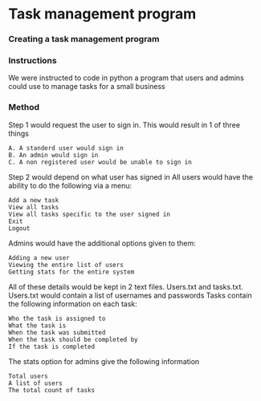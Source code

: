 # **Task management program**
### **Creating a task management program**

### **Instructions**

We were instructed to code in python a program that users and admins could use to manage tasks for a small business

### **Method**

Step 1 would request the user to sign in. This would result in 1 of three things

    A. A standerd user would sign in
    B. An admin would sign in
    C. A non registered user would be unable to sign in
  
Step 2 would depend on what user has signed in
All users would have the ability to do the following via a menu:

    Add a new task
    View all tasks
    View all tasks specific to the user signed in
    Exit
    Logout
  
Admins would have the additional options given to them:

    Adding a new user
    Viewing the entire list of users
    Getting stats for the entire system
  
All of these details would be kept in 2 text files. Users.txt and tasks.txt.
Users.txt would contain a list of usernames and passwords
Tasks contain the following information on each task:

    Who the task is assigned to
    What the task is
    When the task was submitted
    When the task should be completed by
    If the task is completed
    
 The stats option for admins give the following information
 
    Total users
    A list of users
    The total count of tasks
    
  
